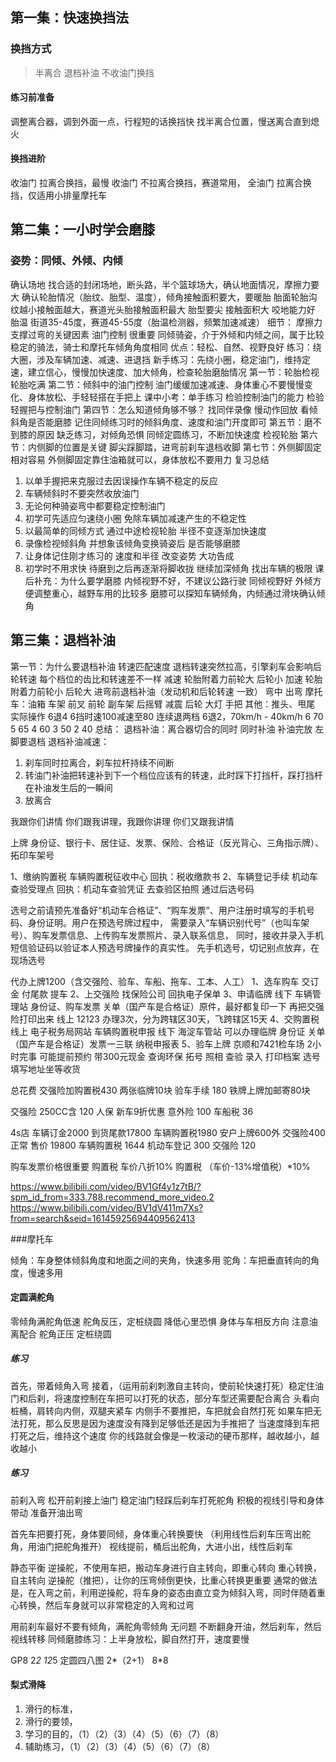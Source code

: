 ## 第一集：快速换挡法
### 换挡方式
> 半离合
> 退档补油
> 不收油门换挡
#### 练习前准备
  调整离合器，调到外面一点，行程短的话换挡快
  找半离合位置，慢送离合直到熄火
#### 换挡进阶
  收油门 拉离合换挡，最慢
  收油门 不拉离合换挡，赛道常用，
  全油门 拉离合换挡，仅适用小排量摩托车
 
## 第二集：一小时学会磨膝
### 姿势：同倾、外倾、内倾
  确认场地 找合适的封闭场地，断头路，半个篮球场大，确认地面情况，摩擦力要大
  确认轮胎情况（胎纹、胎型、温度），倾角接触面积要大，要暖胎
胎面轮胎沟纹越小接触面越大，赛道光头胎接触面积最大
胎型要尖 接触面积大 咬地能力好
胎温 街道35-45度，赛道45-55度（胎温检测器，频繁加速减速）
  细节：
摩擦力 支撑过弯的关键因素
油门控制 很重要
同倾骑姿，介于外倾和内倾之间，属于比较稳定的骑法，骑士和摩托车倾角角度相同
优点：轻松、自然、视野良好
练习：绕大圈，涉及车辆加速、减速、进退挡
新手练习：先绕小圈，稳定油门，维持定速，建立信心，慢慢加快速度、加大倾角，检查轮胎磨胎情况
  第一节：轮胎检视
轮胎吃满
第二节：倾斜中的油门控制
油门缓缓加速减速、身体重心不要慢慢变化、身体放松、手轻轻搭在手把上
课中小考：单手练习 
检验控制油门的能力
检验轻握把与控制油门
第四节：怎么知道倾角够不够？
找同伴录像 慢动作回放 看倾斜角是否能磨膝
记住同倾练习时的倾斜角度、速度和油门开度即可
第五节：磨不到膝的原因
缺乏练习，对倾角恐惧
同倾定圆练习，不断加快速度 检视轮胎
第六节：内侧脚的位置是关键
脚尖踩脚踏，进弯前刹车退档收脚
第七节：外侧脚固定相对容易
外侧脚固定靠住油箱就可以，身体放松不要用力
复习总结
1. 以单手握把来克服过去因误操作车辆不稳定的反应
2. 车辆倾斜时不要突然收放油门
3. 无论何种骑姿弯中都要稳定控制油门
4. 初学可先适应匀速绕小圈 免除车辆加减速产生的不稳定性
5. 以最简单的同倾方式 通过中途检视轮胎 半径不变逐渐加快速度
6. 录像检视倾斜角 并想象该倾角变换骑姿后 是否能够磨膝
7. 让身体记住刚才练习的 速度和半径 改变姿势 大功告成
8. 初学时不用求快 待磨到之后再逐渐将脚收拢 继续加深倾角 找出车辆的极限
课后补充：为什么要学磨膝
内倾视野不好，不建议公路行驶
同倾视野好
外倾方便调整重心，越野车用的比较多
磨膝可以探知车辆倾角，内倾通过滑块确认倾角
 
## 第三集：退档补油
第一节：为什么要退档补油
转速匹配速度
退档转速突然拉高，引擎刹车会影响后轮转速
每个档位的齿比和转速差不一样
减速 轮胎附着力前轮大 后轮小
加速 轮胎附着力前轮小 后轮大
进弯前退档补油（发动机和后轮转速 一致）
弯中
出弯
摩托车：油箱 车架 前叉 前轮 副车架 后摇臂 减震 后轮 大灯 手把
其他：推头、甩尾
实际操作
6退4 6挡时速100减速至80 连续退两档
6退2，70km/h - 40km/h
6 70
5 65
4 60
3 50
2 40
总结：
退档补油：离合器切合的同时 同时补油 补油完放 左脚要退档
退档补油减速：
1. 刹车同时拉离合，刹车拉杆持续不间断
2. 转油门补油把转速补到下一个档位应该有的转速，此时踩下打挡杆，踩打挡杆在补油发生后的一瞬间
3. 放离合
 
我跟你们讲情 你们跟我讲理，我跟你讲理 你们又跟我讲情
 
 
上牌
身份证、银行卡、居住证、发票、保险、合格证（反光背心、三角指示牌）、拓印车架号
 
1、缴纳购置税
车辆购置税征收中心
回执：税收缴款书
2、车辆登记手续
机动车查验受理点
回执：机动车查验凭证
去查验区拍照
通过后选号码
 
选号之前请预先准备好“机动车合格证”、“购车发票”、用户注册时填写的手机号码、身份证明。用户在预选号牌过程中， 需要录入“车辆识别代号”（也叫车架号）、购车发票信息、上传购车发票照片、录入联系信息， 同时，接收并录入手机短信验证码以验证本人预选号牌操作的真实性。
先手机选号，切记别点放弃，在现场选号
 
代办上牌1200（含交强险、验车、车船、拖车、工本、人工）
1、选车购车
交订金 付尾款 提车
2、上交强险
找保险公司 回执电子保单
3、申请临牌
线下
车辆管理站
身份证、购车发票 关单（国产车是合格证）原件，最好都复印一下 再把交强险打印出来
线上
12123
办理3次，分为跨辖区30天，飞跨辖区15天
4、交购置税
线上
电子税务局网站 车辆购置税申报
线下
海淀车管站 可以办理临牌
身份证 关单（国产车是合格证）发票一三联 纳税申报表
5、验车上牌
京顺和7421检车场 2小时完事 可能提前预约 带300元现金
查询环保 拓号 照相 查验 录入 打印档案 选号 填写地址坐等收货
 
总花费
交强险加购置税430 两张临牌10块
验车手续 180 铁牌上牌加邮寄80块
 
交强险 250CC含 120 人保 新车9折优惠
意外险 100
车船税 36
 
4s店 车辆订金2000 到货尾款17800 车辆购置税1980 安户上牌600外 交强险400
正常 售价 19800 车辆购置税 1644 机动车登记 300 交强险 120
 
购车发票价格很重要
购置税 车价八折10%
购置税 （车价-13%增值税）*10%
 
https://www.bilibili.com/video/BV1Gf4y1z7tB/?spm_id_from=333.788.recommend_more_video.2
https://www.bilibili.com/video/BV1dV411m7Xs?from=search&seid=16145925694409562413



###摩托车

倾角：车身整体倾斜角度和地面之间的夹角，快速多用
驼角：车把垂直转向的角度，慢速多用

#### 定圆满舵角

零倾角满舵角低速
舵角反压，定桩绕圆
	降低心里恐惧
	身体与车相反方向
	注意油离配合
舵角正压 定桩绕圆


##### 练习
首先，带着倾角入弯
接着，（运用前刹刺激自主转向，使前轮快速打死）稳定住油门和后刹，将速度控制在车把可以打死的状态，部分车型还需要配合离合
头看向桩桶，肩转向内侧，双腿夹紧车
内侧手不要推把，车把就会自然打死
如果车把无法打死，那么反思是因为速度没有降到足够低还是因为手推把了
当速度降到车把打死之后，维持这个速度
你的线路就会像是一枚滚动的硬币那样，越收越小，越收越小
##### 练习
前刹入弯
松开前刹接上油门
稳定油门轻踩后刹车打死舵角
积极的视线引导和身体带动
准备开油出弯

首先车把要打死，身体要同倾，身体重心转换要快
（利用线性后刹车压弯出舵角，用油门把舵角推开）
视线提前，桶后出舵角，大进小出，线性后刹车


静态平衡
逆操舵，不使用车把，搬动车身进行自主转向，即重心转向
重心转换，自主转向
逆操舵（推把），让你的压弯倾倒更快，比重心转换更重要
通常的做法是，在入弯之前，利用逆操舵，将车身的姿态由直立变为倾斜入弯，同时伴随着重心转换，然后车身就可以非常稳定的入弯和过弯


用前刹车最好不要有倾角，满舵角零倾角 无问题
不断翻身开油，然后刹车，然后视线转移
同倾磨膝练习：上半身放松，脚自然打开，速度要慢



GP8 2*2 12*5
定圆四八图 2*（2+1） 8*8











 

  #### 梨式滑降
  1. 滑行的标准，
  2. 滑行的要领，
  3. 学习的目的，（1）（2）（3）（4）（5）（6）（7）（8）
  4. 辅助练习，（1）（2）（3）（4）（5）（6）（7）（8）
